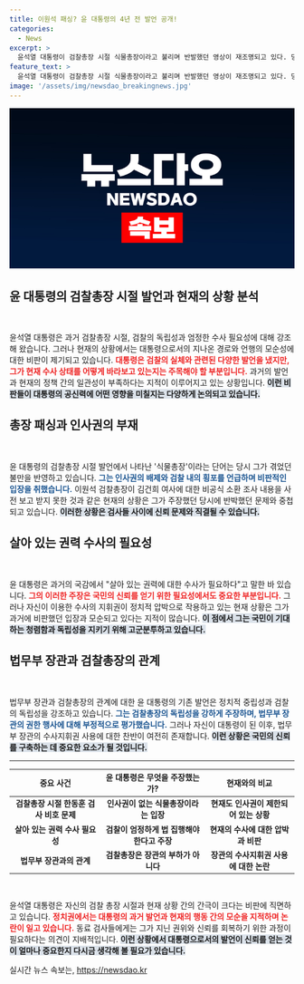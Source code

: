 ```yaml
---
title: 이원석 패싱? 윤 대통령의 4년 전 발언 공개!
categories:
  - News
excerpt: >
  윤석열 대통령이 검찰총장 시절 식물총장이라고 불리며 반발했던 영상이 재조명되고 있다. 당시 인사권 문제로 그가 겪었던 패싱이 현재 그의 정권에서도 반복되고 있다는 비판이 제기되고 있다. 궁극적으로 살아 있는 권력 수사의 필요성에 대한 모순적인 태도도 드러났다.
feature_text: >
  윤석열 대통령이 검찰총장 시절 식물총장이라고 불리며 반발했던 영상이 재조명되고 있다. 당시 인사권 문제로 그가 겪었던 패싱이 현재 그의 정권에서도 반복되고 있다는 비판이 제기되고 있다. 궁극적으로 살아 있는 권력 수사의 필요성에 대한 모순적인 태도도 드러났다.
image: '/assets/img/newsdao_breakingnews.jpg'
---
```


<p><img src="/assets/img/newsdao_breakingnews.jpg" alt="firstkoreanews 속보" /></p>

<h2 data-ke-size="size26">윤 대통령의 검찰총장 시절 발언과 현재의 상황 분석</h2>

<p data-ke-size="size16">&nbsp;</p>

<p>윤석열 대통령은 과거 검찰총장 시절, 검찰의 독립성과 엄정한 수사 필요성에 대해 강조해 왔습니다. 그러나 현재의 상황에서는 대통령으로서의 지나온 경로와 언행의 모순성에 대한 비판이 제기되고 있습니다. <b><span style="color: #ee2323;">대통령은 검찰의 실체와 관련된 다양한 발언을 냈지만, 그가 현재 수사 상태를 어떻게 바라보고 있는지는 주목해야 할 부분입니다.</span></b> 과거의 발언과 현재의 정책 간의 일관성이 부족하다는 지적이 이루어지고 있는 상황입니다. <b><span style="background-color: #21538527;">이런 비판들이 대통령의 공신력에 어떤 영향을 미칠지는 다양하게 논의되고 있습니다.</span></b> </p>

<h2 data-ke-size="size26">총장 패싱과 인사권의 부재</h2>

<p data-ke-size="size16">&nbsp;</p>

<p>윤 대통령의 검찰총장 시절 발언에서 나타난 '식물총장'이라는 단어는 당시 그가 겪었던 불만을 반영하고 있습니다. <b><span style="color: #1a5490;">그는 인사권의 배제와 검찰 내의 횡포를 언급하며 비판적인 입장을 취했습니다.</span></b> 이원석 검찰총장이 김건희 여사에 대한 비공식 소환 조사 내용을 사전 보고 받지 못한 것과 같은 현재의 상황은 그가 주장했던 당시에 반박했던 문제와 중첩되고 있습니다. <b><span style="background-color: #21538527;">이러한 상황은 검사들 사이에 신뢰 문제와 직결될 수 있습니다.</span></b></p>

<h2 data-ke-size="size26">살아 있는 권력 수사의 필요성</h2>

<p data-ke-size="size16">&nbsp;</p>

<p>윤 대통령은 과거의 국감에서 "살아 있는 권력에 대한 수사가 필요하다"고 말한 바 있습니다. <b><span style="color: #ee2323;">그의 이러한 주장은 국민의 신뢰를 얻기 위한 필요성에서도 중요한 부분입니다.</span></b> 그러나 자신이 이용한 수사의 지휘권이 정치적 압박으로 작용하고 있는 현재 상황은 그가 과거에 비판했던 입장과 모순되고 있다는 지적이 많습니다. <b><span style="background-color: #21538527;">이 점에서 그는 국민이 기대하는 청렴함과 독립성을 지키기 위해 고군분투하고 있습니다.</span></b></p>

<h2 data-ke-size="size26">법무부 장관과 검찰총장의 관계</h2>

<p data-ke-size="size16">&nbsp;</p>

<p>법무부 장관과 검찰총장의 관계에 대한 윤 대통령의 기존 발언은 정치적 중립성과 검찰의 독립성을 강조하고 있습니다. <b><span style="color: #1a5490;">그는 검찰총장의 독립성을 강하게 주장하며, 법무부 장관의 권한 행사에 대해 부정적으로 평가했습니다.</span></b> 그러나 자신이 대통령이 된 이후, 법무부 장관의 수사지휘권 사용에 대한 찬반이 여전히 존재합니다. <b><span style="background-color: #21538527;">이런 상황은 국민의 신뢰를 구축하는 데 중요한 요소가 될 것입니다.</span></b></p>

<hr>

<table style="width: 100%; border-collapse: collapse;">
<thead>
<tr>
<th style="text-align: center; height: 36px;"><b>중요 사건</b></th>
<th style="text-align: center; height: 36px;"><b>윤 대통령은 무엇을 주장했는가?</b></th>
<th style="text-align: center; height: 36px;"><b>현재와의 비교</b></th>
</tr>
</thead>
<tbody>
<tr>
<td style="text-align: center; height: 17px;"><b>검찰총장 시절 한동훈 검사 비호 문제</b></td>
<td style="text-align: center; height: 17px;"><b>인사권이 없는 식물총장이라는 입장</b></td>
<td style="text-align: center; height: 17px;"><b>현재도 인사권이 제한되어 있는 상황</b></td>
</tr>
<tr>
<td style="text-align: center; height: 17px;"><b>살아 있는 권력 수사 필요성</b></td>
<td style="text-align: center; height: 17px;"><b>검찰이 엄정하게 법 집행해야 한다고 주장</b></td>
<td style="text-align: center; height: 17px;"><b>현재의 수사에 대한 압박과 비판</b></td>
</tr>
<tr>
<td style="text-align: center; height: 17px;"><b>법무부 장관과의 관계</b></td>
<td style="text-align: center; height: 17px;"><b>검찰총장은 장관의 부하가 아니다</b></td>
<td style="text-align: center; height: 17px;"><b>장관의 수사지휘권 사용에 대한 논란</b></td>
</tr>
</tbody>
</table>

<p data-ke-size="size16">&nbsp;</p>

<p>윤석열 대통령은 자신의 검찰 총장 시절과 현재 상황 간의 간극이 크다는 비판에 직면하고 있습니다. <b><span style="color: #ee2323;">정치권에서는 대통령의 과거 발언과 현재의 행동 간의 모순을 지적하며 논란이 일고 있습니다.</span></b> 동료 검사들에게는 그가 지닌 권위와 신뢰를 회복하기 위한 과정이 필요하다는 의견이 지배적입니다. <b><span style="background-color: #21538527;">이런 상황에서 대통령으로서의 발언이 신뢰를 얻는 것이 얼마나 중요한지 다시금 생각해 볼 필요가 있습니다.</span></b></p>
실시간 뉴스 속보는, <a href="https://newsdao.kr" rel="dofollow">https://newsdao.kr</a>


